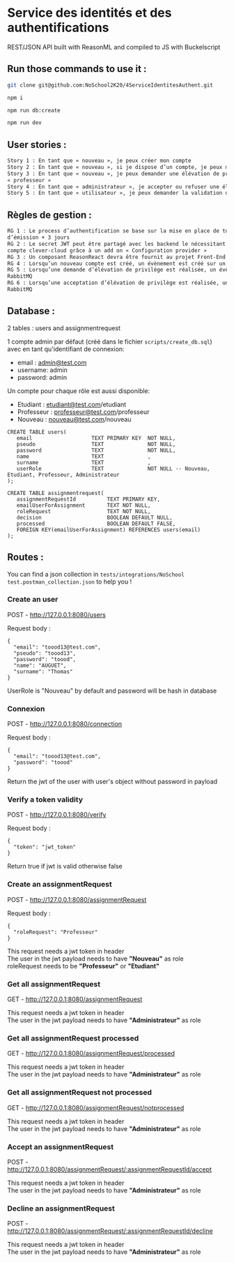 # Service des identités et des authentifications 

REST/JSON API built with ReasonML and compiled to JS with Buckelscript

## Run those commands to use it :

```sh
git clone git@github.com:NoSchool2K20/4ServiceIdentitesAuthent.git

npm i

npm run db:create

npm run dev
```

## User stories :

```sh
Story 1 : En tant que « nouveau », je peux créer mon compte
Story 2 : En tant que « nouveau », si je dispose d’un compte, je peux me connecter
Story 3 : En tant que « nouveau », je peux demander une élévation de privilège afin de devenir « étudiant » ou
« professeur »
Story 4 : En tant que « administrateur », je accepter ou refuser une élévation de privilège.
Story 5 : En tant que « utilisateur », je peux demander la validation de mon token. 
```

## Règles de gestion :

```sh
RG 1 : Le process d’authentification se base sur la mise en place de token JWT signés et expirant à leur date
d’émission + 3 jours
RG 2 : Le secret JWT peut être partagé avec les backend le nécessitant tant qu’ils sont hébergé sur le même
compte clever-cloud grâce à un add on « Configuration provider »
RG 3 : Un composant ReasonReact devra être fournit au projet Front-End
RG 4 : Lorsqu’un nouveau compte est créé, un évènement est créé sur un channel RabbitMQ
RG 5 : Lorsqu’une demande d’élévation de privilège est réalisée, un évènement est créé sur un channel
RabbitMQ
RG 6 : Lorsqu’une acceptation d’élévation de privilège est réalisée, un évènement est créé sur un channel
RabbitMQ 
```

## Database :

2 tables : users and assignmentrequest  

1 compte admin par défaut (créé dans le fichier `scripts/create_db.sql`) avec en tant qu'identifiant de connexion:
- email : admin@test.com
- username: admin  
- password: admin

Un compte pour chaque rôle est aussi disponible:
- Etudiant : etudiant@test.com/etudiant
- Professeur : professeur@test.com/professeur
- Nouveau : nouveau@test.com/nouveau

```
CREATE TABLE users(
   email                   TEXT PRIMARY KEY  NOT NULL,
   pseudo                  TEXT              NOT NULL,
   password                TEXT              NOT NULL,
   name                    TEXT              ,
   surname                 TEXT              ,
   userRole                TEXT              NOT NULL -- Nouveau, Etudiant, Professeur, Administrateur
);

CREATE TABLE assignmentrequest(
   assignmentRequestId          TEXT PRIMARY KEY,
   emailUserForAssignment       TEXT NOT NULL,
   roleRequest                  TEXT NOT NULL,
   decision                     BOOLEAN DEFAULT NULL,
   processed                    BOOLEAN DEFAULT FALSE,
   FOREIGN KEY(emailUserForAssignment) REFERENCES users(email)
);
```

## Routes :

You can find a json collection in `tests/integrations/NoSchool test.postman_collection.json` to help you !

### Create an user

POST - http://127.0.0.1:8080/users

Request body : 
```
{ 
  "email": "toood13@test.com",
  "pseudo": "toood13",
  "password": "toood",
  "name": "AUGUET",
  "surname": "Thomas"
}
```
UserRole is "Nouveau" by default and password will be hash in database

### Connexion

POST - http://127.0.0.1:8080/connection

Request body : 
```
{ 
  "email": "toood13@test.com",
  "password": "toood"
}
```
Return the jwt of the user with user's object without password in payload

### Verify a token validity

POST - http://127.0.0.1:8080/verify

Request body : 
```
{ 
  "token": "jwt_token"
}
```
Return true if jwt is valid otherwise false

### Create an assignmentRequest

POST - http://127.0.0.1:8080/assignmentRequest

Request body :
``` 
{ 
  "roleRequest": "Professeur"
}
```
This request needs a jwt token in header  
The user in the jwt payload needs to have **"Nouveau"** as role   
roleRequest needs to be **"Professeur"** or **"Etudiant"**

### Get all assignmentRequest

GET - http://127.0.0.1:8080/assignmentRequest

This request needs a jwt token in header  
The user in the jwt payload needs to have **"Administrateur"** as role  

### Get all assignmentRequest processed

GET - http://127.0.0.1:8080/assignmentRequest/processed

This request needs a jwt token in header  
The user in the jwt payload needs to have **"Administrateur"** as role 

### Get all assignmentRequest not processed

GET - http://127.0.0.1:8080/assignmentRequest/notprocessed

This request needs a jwt token in header  
The user in the jwt payload needs to have **"Administrateur"** as role 

### Accept an assignmentRequest

POST - http://127.0.0.1:8080/assignmentRequest/:assignmentRequestId/accept

This request needs a jwt token in header  
The user in the jwt payload needs to have **"Administrateur"** as role 

### Decline an assignmentRequest

POST - http://127.0.0.1:8080/assignmentRequest/:assignmentRequestId/decline

This request needs a jwt token in header  
The user in the jwt payload needs to have **"Administrateur"** as role 
